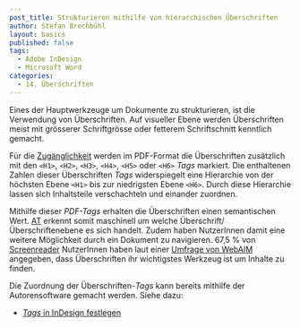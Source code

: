 ```yaml
---
post_title: Strukturieren mithilfe von hierarchischen Überschriften
author: Stefan Brechbühl
layout: basics
published: false
tags:
  - Adobe InDesign
  - Microsoft Word
categories:
  - 14. Überschriften
---
```

Eines der Hauptwerkzeuge um Dokumente zu strukturieren, ist die Verwendung von Überschriften. Auf visueller Ebene werden Überschriften meist mit grösserer Schriftgrösse oder fetterem Schriftschnitt kenntlich gemacht.

Für die [Zugänglichkeit](https://accessible-pdf.info/de/glossar/#zugaenglichkeit) werden im PDF-Format die Überschriften zusätzlich mit den `<H1>`, `<H2>`, `<H3>`, `<H4>`, `<H5>` oder `<H6>` *Tags* markiert. Die enthaltenen Zahlen dieser Überschriften *Tags* widerspiegelt eine Hierarchie von der höchsten Ebene `<H1>` bis zur niedrigsten Ebene `<H6>`. Durch diese Hierarchie lassen sich Inhaltsteile verschachteln und einander zuordnen. 

Mithilfe dieser *PDF-Tags* erhalten die Überschriften einen semantischen Wert. [AT](https://accessible-pdf.info/de/glossar/#assistive-technologie) erkennt somit maschinell um welche Überschrift/Überschriftenebene es sich handelt. Zudem haben NutzerInnen damit eine weitere Möglichkeit durch ein Dokument zu navigieren. 67,5 % von [Screenreader](https://accessible-pdf.info/de/glossar/#assistive-technologie) NutzerInnen haben laut einer [Umfrage von WebAIM](https://webaim.org/projects/screenreadersurvey7/#finding) angegeben, dass Überschriften ihr wichtigstes Werkzeug ist um Inhalte zu finden.

Die Zuordnung der Überschriften-*Tags* kann bereits mithilfe der Autorensoftware gemacht werden. Siehe dazu:

* [<em>Tags</em> in InDesign festlegen](https://accessible-pdf.info/de/basics/tags-in-indesign-festlegen/)

